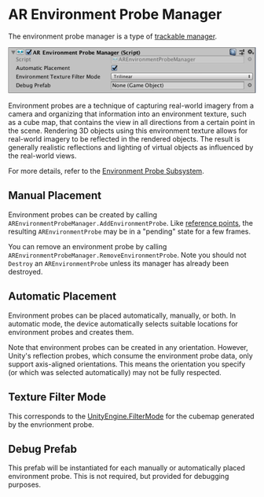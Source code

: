 # AR Environment Probe Manager

The environment probe manager is a type of [trackable manager](trackable-managers.md).

![alt text](images/ar-environment-probe-manager.png "AR Environment Probe Manager")

Environment probes are a technique of capturing real-world imagery from a camera and organizing that information
into an environment texture, such as a cube map, that contains the view in all directions from a certain point in the
scene. Rendering 3D objects using this environment texture allows for real-world imagery to be reflected in the
rendered objects. The result is generally realistic reflections and lighting of virtual objects as influenced by the
real-world views.

For more details, refer to the [Environment Probe Subsystem](http://docs.unity3d.com/Packages/com.unity.xr.arsubsystems@1.0/manual/environment-probe-subsystem.md).

## Manual Placement

Environment probes can be created by calling `AREnvironmentProbeManager.AddEnvironmentProbe`. Like [reference points](reference-point-manager.md), the resulting `AREnvironmentProbe` may be in a "pending" state for a few frames.

You can remove an environment probe by calling `AREnvironmentProbeManager.RemoveEnvironmentProbe`. Note you should not `Destroy` an `AREnvironmentProbe` unless its manager has already been destroyed.

## Automatic Placement

Environment probes can be placed automatically, manually, or both. In automatic mode, the device automatically selects suitable locations for environment probes and creates them.

Note that environment probes can be created in any orientation. However, Unity's reflection probes, which consume the environment probe data, only support axis-aligned orientations. This means the orientation you specify (or which was selected automatically) may not be fully respected.

## Texture Filter Mode

This corresponds to the [UnityEngine.FilterMode](https://docs.unity3d.com/ScriptReference/FilterMode.html) for the cubemap generated by the envrionment probe.

## Debug Prefab

This prefab will be instantiated for each manually or automatically placed environment probe. This is not required, but provided for debugging purposes.
